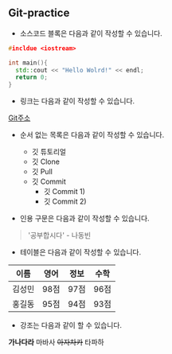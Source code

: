 ## Git-practice

* 소스코드 블록은 다음과 같이 작성할 수 있습니다.

```C++
#incldue <iostream>

int main(){
  std::cout << "Hello Wolrd!" << endl;
  return 0;
}
```
* 링크는 다음과 같이 작성할 수 있습니다.

[Git주소](https://github.com/ksm0076/Git-Tutorial.git)

* 순서 없는 목록은 다음과 같이 작성할 수 있습니다.

  * 깃 튜토리얼
   * 깃 Clone
   * 깃 Pull
    * 깃 Commit
       * 깃 Commit 1)
      * 깃 Commit 2)

* 인용 구문은 다음과 같이 작성할 수 있습니다.

> '공부합시다' - 나동빈


* 테이블은 다음과 같이 작성할 수 있습니다.

이름|영어|정보|수학
---|---|---|---|
김성민|98점|97점|96점|
홍길동|95점|94점|93점|


* 강조는 다음과 같이 할 수 있습니다.

**가나다라** 마바사 ~~아자차카~~ 타파하

